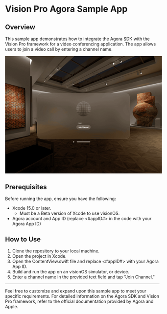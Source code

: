 # Vision Pro Agora Sample App

## Overview

This sample app demonstrates how to integrate the Agora SDK with the Vision Pro framework for a video conferencing application. The app allows users to join a video call by entering a channel name.

<div align="center">
    <img style="max-width:512px" src="media/vision-basic-video-call.gif" />
</div>

## Prerequisites

Before running the app, ensure you have the following:

- Xcode 15.0 or later.
    - Must be a Beta version of Xcode to use visionOS.
- Agora account and App ID (replace <#appID#> in the code with your Agora App ID)

## How to Use

1. Clone the repository to your local machine.
1. Open the project in Xcode.
1. Open the ContentView.swift file and replace <#appID#> with your Agora App ID.
1. Build and run the app on an visionOS simulator, or device.
1. Enter a channel name in the provided text field and tap "Join Channel."

---

Feel free to customize and expand upon this sample app to meet your specific requirements. For detailed information on the Agora SDK and Vision Pro framework, refer to the official documentation provided by Agora and Apple.